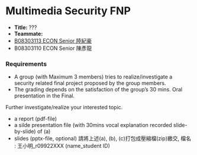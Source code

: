 # Multimedia Security FNP

- **Title:** ???
- **Teammate:** 
 - [B08303113 ECON Senior 陸紀豪](https://chihaolu.me)
 - B08303110 ECON Senior 陳彥龍

### Requirements
- A group (with Maximum 3 members) tries to realize/investigate a security related final project proposed by the group members.
- The grading depends on the satisfaction of the group’s 30 mins. Oral presentation in the Final.

Further investigate/realize your interested topic.

- a report (pdf-file)
- a silde presentation file (with 30mins vocal explanation recorded slide-by-slide) of (a)
- slides (pptx-file, optional)
請將上述(a), (b), (c)打包成壓縮檔(zip)繳交, 檔名 : 王小明_r09922XXX (name_student ID)

